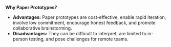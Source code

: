 
**Why Paper Prototypes?**
- **Advantages:** Paper prototypes are cost-effective, enable rapid iteration, involve low commitment, encourage honest feedback, and promote collaborative brainstorming.
- **Disadvantages:** They can be difficult to interpret, are limited to in-person testing, and pose challenges for remote teams.



